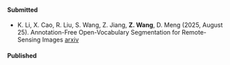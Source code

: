 #### Submitted

- K. Li, X. Cao, R. Liu, S. Wang, Z. Jiang, **Z. Wang**, D. Meng (2025, August 25). Annotation-Free Open-Vocabulary Segmentation for Remote-Sensing Images [arxiv](https://arxiv.org/abs/2508.18067)

#### Published


